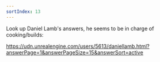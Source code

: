 ```yaml
---
sortIndex: 13
---
```


Look up Daniel Lamb's answers, he seems to be in charge of cooking/builds:

<https://udn.unrealengine.com/users/5613/daniellamb.html?answerPage=1&answerPageSize=15&answerSort=active>
